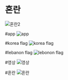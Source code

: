 # 혼란
![혼란2](https://user-images.githubusercontent.com/73579192/100723844-9ab58400-3405-11eb-87b2-426104f70d0d.jpg)

#app
![app](https://user-images.githubusercontent.com/73579192/100724481-46f76a80-3406-11eb-8497-9c0e8e91ab18.jpg)

#korea flag
![korea flag](https://user-images.githubusercontent.com/73579192/100724493-49f25b00-3406-11eb-8681-71aebe80531f.jpg)

#lebanon flag
![lebonon flag](https://user-images.githubusercontent.com/73579192/100724514-4e1e7880-3406-11eb-97fa-1f8cc9568330.jpg)

#영상
![영상](https://user-images.githubusercontent.com/73579192/100724523-51b1ff80-3406-11eb-88ba-eb3e49b2198d.jpg)

#혼란
![혼란](https://user-images.githubusercontent.com/73579192/100724531-537bc300-3406-11eb-98c5-cc6f80710c36.png)

